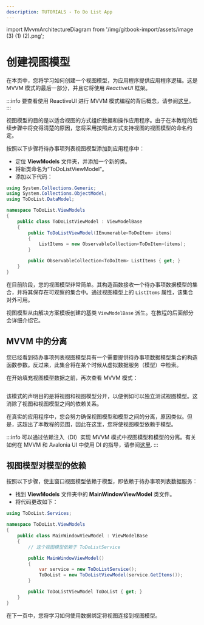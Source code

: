 ```yaml
---
description: TUTORIALS - To Do List App
---
```


import MvvmArchitectureDiagram from '/img/gitbook-import/assets/image (3) (1) (2).png';

# 创建视图模型

在本页中，您将学习如何创建一个视图模型，为应用程序提供应用程序逻辑。这是 MVVM 模式的最后一部分，并且它将使用 _ReactiveUI_ 框架。

:::info
要查看使用 ReactiveUI 进行 MVVM 模式编程的背后概念，请参阅[这里](../../concepts/reactiveui/)。
:::

视图模型的目的是以适合视图的方式组织数据和操作应用程序。由于在本教程的后续步骤中将变得清楚的原因，您将采用按照此方式支持视图的视图模型的命名约定。

按照以下步骤将待办事项列表视图模型添加到应用程序中：

- 定位 **ViewModels** 文件夹，并添加一个新的类。
- 将新类命名为“ToDoListViewModel”。
- 添加以下代码：

```csharp
using System.Collections.Generic;
using System.Collections.ObjectModel;
using ToDoList.DataModel;

namespace ToDoList.ViewModels
{
    public class ToDoListViewModel : ViewModelBase
    {
        public ToDoListViewModel(IEnumerable<ToDoItem> items)
        {
            ListItems = new ObservableCollection<ToDoItem>(items);
        }

        public ObservableCollection<ToDoItem> ListItems { get; }
    }
}
```

在目前阶段，您的视图模型非常简单。其构造函数接收一个待办事项数据模型的集合，并将其保存在可观察的集合中。通过视图模型上的 `ListItems` 属性，该集合对外可用。

视图模型从由解决方案模板创建的基类 `ViewModelBase` 派生。在教程的后面部分会详细介绍它。

## MVVM 中的分离

您已经看到待办事项列表视图模型具有一个需要提供待办事项数据模型集合的构造函数参数。反过来，此集合将在某个时候从虚拟数据服务（模型）中检索。

在开始填充视图模型数据之前，再次查看 MVVM 模式：

<img className="center" src={MvvmArchitectureDiagram} alt="" />

该模式的声明目的是将视图和视图模型分开，以便例如可以独立测试视图模型。这消除了视图和视图模型之间的依赖关系。

在真实的应用程序中，您会努力确保视图模型和模型之间的分离，原因类似。但是，这超出了本教程的范围，因此在这里，您将使视图模型依赖于模型。

:::info
可以通过依赖注入（DI）实现 MVVM 模式中视图模型和模型的分离。有关如何在 MVVM 和 Avalonia UI 中使用 DI 的指导，请参阅[这里](../../guides/implementation-guides/how-to-implement-dependency-injection.md).
:::

## 视图模型对模型的依赖

按照以下步骤，使主窗口视图模型依赖于模型，即依赖于待办事项列表数据服务：

- 找到 **ViewModels** 文件夹中的 **MainWindowViewModel** 类文件。
- 将代码更改如下：

```csharp
using ToDoList.Services;

namespace ToDoList.ViewModels
{
    public class MainWindowViewModel : ViewModelBase
    {
        // 这个视图模型依赖于 ToDoListService

        public MainWindowViewModel()
        {
            var service = new ToDoListService();
            ToDoList = new ToDoListViewModel(service.GetItems());
        }

        public ToDoListViewModel ToDoList { get; }
    }
}
```

在下一页中，您将学习如何使用数据绑定将视图连接到视图模型。
